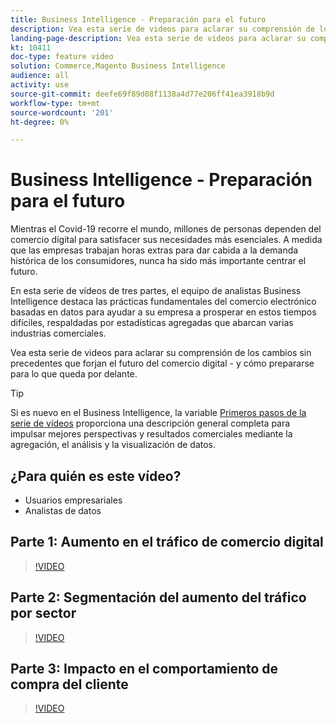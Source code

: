 ```yaml
---
title: Business Intelligence - Preparación para el futuro
description: Vea esta serie de videos para aclarar su comprensión de los cambios sin precedentes que forjan el futuro del comercio digital.
landing-page-description: Vea esta serie de videos para aclarar su comprensión de los cambios sin precedentes que forjan el futuro del comercio digital.
kt: 10411
doc-type: feature video
solution: Commerce,Magento Business Intelligence
audience: all
activity: use
source-git-commit: deefe69f89d08f1138a4d77e206ff41ea3918b9d
workflow-type: tm+mt
source-wordcount: '201'
ht-degree: 0%

---
```


# Business Intelligence - Preparación para el futuro

Mientras el Covid-19 recorre el mundo, millones de personas dependen del comercio digital para satisfacer sus necesidades más esenciales. A medida que las empresas trabajan horas extras para dar cabida a la demanda histórica de los consumidores, nunca ha sido más importante centrar el futuro.

En esta serie de vídeos de tres partes, el equipo de analistas Business Intelligence destaca las prácticas fundamentales del comercio electrónico basadas en datos para ayudar a su empresa a prosperar en estos tiempos difíciles, respaldadas por estadísticas agregadas que abarcan varias industrias comerciales.

Vea esta serie de videos para aclarar su comprensión de los cambios sin precedentes que forjan el futuro del comercio digital - y cómo prepararse para lo que queda por delante.

>[!TIP]
>
>Si es nuevo en el Business Intelligence, la variable [Primeros pasos de la serie de vídeos](1-overview.md) proporciona una descripción general completa para impulsar mejores perspectivas y resultados comerciales mediante la agregación, el análisis y la visualización de datos.

## ¿Para quién es este vídeo?

- Usuarios empresariales
- Analistas de datos

## Parte 1: Aumento en el tráfico de comercio digital

>[!VIDEO](https://video.tv.adobe.com/v/342498?quality=12&learn=on)

## Parte 2: Segmentación del aumento del tráfico por sector

>[!VIDEO](https://video.tv.adobe.com/v/342499?quality=12&learn=on)

## Parte 3: Impacto en el comportamiento de compra del cliente

>[!VIDEO](https://video.tv.adobe.com/v/342500?quality=12&learn=on)

